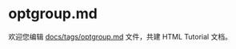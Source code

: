 optgroup.md
===

欢迎您编辑 <a target="__blank" href="https://github.com/jaywcjlove/html-tutorial/blob/master/docs/tags/optgroup.md">docs/tags/optgroup.md</a> 文件，共建 HTML Tutorial 文档。
